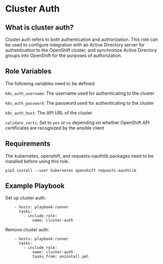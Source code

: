 # Cluster Auth

## What is cluster auth?

Cluster auth refers to both authentication and authorization. This role can be used to configure integration with an Active Directory server for authentication to the OpenShift cluster, and synchronize Active Directory groups into OpenShift for the purposes of authorization.

## Role Variables

The following variables need to be defined:

`k8s_auth_username`: The username used for authenticating to the cluster

`k8s_auth_password`: The password used for authenticating to the cluster

`k8s_auth_host`: The API URL of the cluster

`validate_certs`: Set to `yes` or `no` depending on whether OpenShift API certificates are recognized by the ansible client

## Requirements

The kubernetes, openshift, and requests-oauthlib packages need to be installed before using this role.
```
pip3 install --user kubernetes openshift requests-oauthlib
```

## Example Playbook

Set up cluster auth:
```
    - hosts: playbook-runner
      tasks:
        - include_role:
            name: cluster-auth
```            
Remove cluster auth:
```
    - hosts: playbook-runner
      tasks:
        - include_role:
            name: cluster-auth
            tasks_from: uninstall.yml
```

